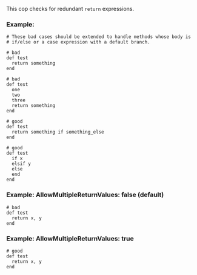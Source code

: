 This cop checks for redundant `return` expressions.

### Example:
    # These bad cases should be extended to handle methods whose body is
    # if/else or a case expression with a default branch.

    # bad
    def test
      return something
    end

    # bad
    def test
      one
      two
      three
      return something
    end

    # good
    def test
      return something if something_else
    end

    # good
    def test
      if x
      elsif y
      else
      end
    end

### Example: AllowMultipleReturnValues: false (default)
    # bad
    def test
      return x, y
    end

### Example: AllowMultipleReturnValues: true
    # good
    def test
      return x, y
    end
